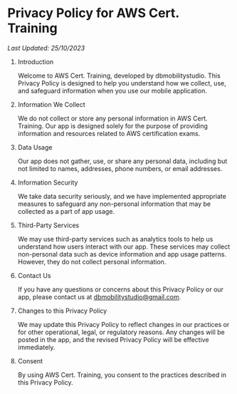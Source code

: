 # Privacy Policy for AWS Cert. Training

*Last Updated: 25/10/2023*

1. Introduction

	Welcome to AWS Cert. Training, developed by dbmobilitystudio. This Privacy Policy is designed to help you understand how we collect, use, and safeguard information when you use our mobile application.

2. Information We Collect

	We do not collect or store any personal information in AWS Cert. Training. Our app is designed solely for the purpose of providing information and resources related to AWS certification exams.

3. Data Usage

	Our app does not gather, use, or share any personal data, including but not limited to names, addresses, phone numbers, or email addresses.

4. Information Security

	We take data security seriously, and we have implemented appropriate measures to safeguard any non-personal information that may be collected as a part of app usage.

5. Third-Party Services

	We may use third-party services such as analytics tools to help us understand how users interact with our app. These services may collect non-personal data such as device information and app usage patterns. However, they do not collect personal information.

6. Contact Us

	If you have any questions or concerns about this Privacy Policy or our app, please contact us at dbmobilitystudio@gmail.com.

7. Changes to this Privacy Policy

	We may update this Privacy Policy to reflect changes in our practices or for other operational, legal, or regulatory reasons. Any changes will be posted in the app, and the revised Privacy Policy will be effective immediately.

8. Consent

	By using AWS Cert. Training, you consent to the practices described in this Privacy Policy.


